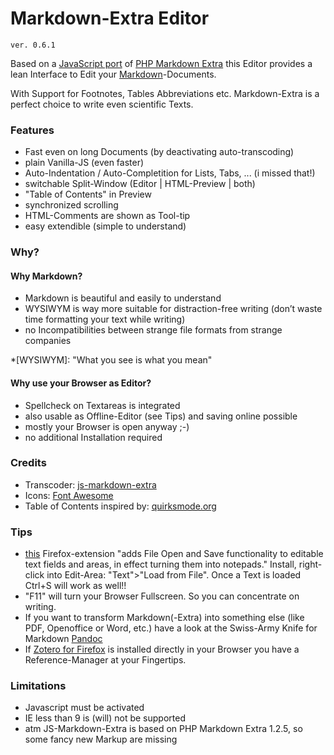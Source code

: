 # Markdown-Extra Editor

	ver. 0.6.1

Based on a 
[JavaScript port](//github.com/tanakahisateru/js-markdown-extra) 
of 
[PHP Markdown Extra](http://michelf.ca/projects/php-markdown/extra) 
this Editor provides a lean Interface to Edit your 
[Markdown](http://daringfireball.net/projects/markdown)-Documents. 

With Support for Footnotes, Tables Abbreviations etc. Markdown-Extra is a perfect choice to write even scientific Texts.

### Features

* Fast even on long Documents (by deactivating auto-transcoding)
* plain Vanilla-JS (even faster)
* Auto-Indentation / Auto-Completition for Lists, Tabs, ... (i missed that!)
* switchable Split-Window (Editor | HTML-Preview | both) 
* "Table of Contents" in Preview
* synchronized scrolling
* HTML-Comments are shown as Tool-tip <!--i like to comment my Texts -->
* easy extendible (simple to understand)

### Why?

#### Why  Markdown?

* Markdown is beautiful and easily to understand
* WYSIWYM is way more suitable for distraction-free writing (don’t waste time formatting your text while writing)
* no Incompatibilities between strange file formats from strange companies

*[WYSIWYM]: "What you see is what you mean"

#### Why use your Browser as Editor?

* Spellcheck on Textareas is integrated
* also usable as Offline-Editor (see Tips) and saving online possible
* mostly your Browser is open anyway ;-)
* no additional Installation required


### Credits

* Transcoder: [js-markdown-extra](//github.com/tanakahisateru/js-markdown-extra)
* Icons: [Font Awesome](http://fontawesome.io)
* Table of Contents inspired by: [quirksmode.org](http://www.quirksmode.org/js/contents.html)

### Tips

* [this](https://addons.mozilla.org/en-US/firefox/addon/save-text-area) Firefox-extension "adds File Open and Save functionality to editable text fields and areas, in effect turning them into notepads." Install, right-click into Edit-Area: "Text">"Load from File". Once a Text is loaded Ctrl+S will work as well!!
* "F11" will turn your Browser Fullscreen. So you can concentrate on writing.
* If you want to transform Markdown(-Extra) into something else (like PDF, Openoffice or Word, etc.) have a look at the Swiss-Army Knife for Markdown [Pandoc](http://johnmacfarlane.net/pandoc)
* If [Zotero for Firefox](https://www.zotero.org) is installed directly in your Browser you have a Reference-Manager at your Fingertips.

### Limitations

* Javascript must be activated
* IE less than 9 is (will) not be supported
* atm JS-Markdown-Extra is based on PHP Markdown Extra 1.2.5, so some fancy new Markup are missing


